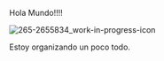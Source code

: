 Hola Mundo!!!!



![265-2655834_work-in-progress-icon](https://user-images.githubusercontent.com/78279221/209562298-63cea19c-9e75-4f92-8ffe-56fc8b2565d7.jpg)





Estoy organizando un poco todo.
